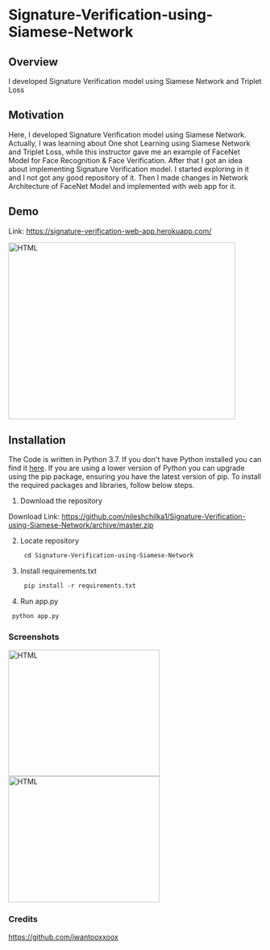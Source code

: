 # Signature-Verification-using-Siamese-Network

## Overview
I developed Signature Verification model using Siamese Network and Triplet Loss

## Motivation
Here, I developed Signature Verification model using Siamese Network. Actually, I was learning about One shot Learning using Siamese Network and Triplet Loss, while this instructor gave me an example of FaceNet Model for Face Recognition & Face Verification. After that I got an idea about implementing Signature Verification model.
I started exploring in it and I not got any good repository of it. Then I made changes in Network Architecture of FaceNet Model and implemented with web app for it.

## Demo
Link: https://signature-verification-web-app.herokuapp.com/

<img src = "https://github.com/nileshchilka1/Signature-Verification-using-Siamese-Network/blob/master/web%20page.PNG"
         alt = "HTML" height = "350" width = "450" />
         
## Installation
The Code is written in Python 3.7. If you don't have Python installed you can find it [here](https://www.python.org/downloads/). If you are using a lower version of Python you can upgrade using the pip package, ensuring you have the latest version of pip. To install the required packages and libraries, follow below steps.


1. Download the repository

Download Link: https://github.com/nileshchilka1/Signature-Verification-using-Siamese-Network/archive/master.zip

2. Locate repository

    ```markdown
     cd Signature-Verification-using-Siamese-Network
    ```

3. Install requirements.txt
         
   ```markdown
    pip install -r requirements.txt
   ```
   
 4. Run app.py
   
   ```markdown
    python app.py
   ```
   ### Screenshots
   
   <img src = "https://github.com/nileshchilka1/Signature-Verification-using-Siamese-Network/blob/master/ScreenShot1.PNG"
         alt = "HTML" height = "250" width = "300" />
   <img src = "https://github.com/nileshchilka1/Signature-Verification-using-Siamese-Network/blob/master/ScreenShot2.PNG"
         alt = "HTML" height = "250" width = "300" />
 
   
   ### Credits
   https://github.com/iwantooxxoox
   
   
   
